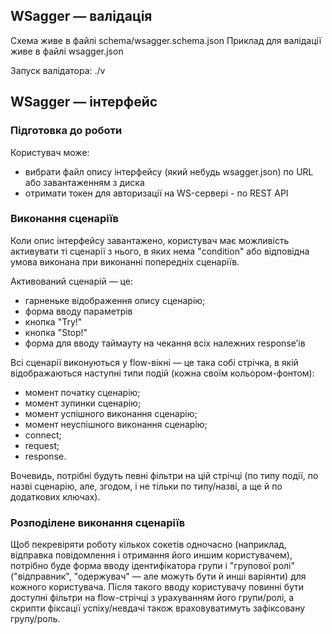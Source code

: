 ## WSagger — валідація

Схема живе в файлі schema/wsagger.schema.json
Приклад для валідації живе в файлі wsagger.json

Запуск валідатора: ./v <filename>


## WSagger — інтерфейс


### Підготовка до роботи

Користувач може:

* вибрати файл опису інтерфейсу (який небудь wsagger.json) по URL або завантаженням з диска
* отримати токен для авторизації на WS-сервері - по REST API  


### Виконання сценаріїв

Коли опис інтерфейсу завантажено, користувач має можливість активувати ті сценарії з нього, в яких нема "condition" або відповідна умова виконана при виконанні попередніх сценаріїв.

Активований сценарій — це:

* гарненьке відображення опису сценарію;
* форма вводу параметрів
* кнопка "Try!"
* кнопка "Stop!"
* форма для вводу таймауту на чекання всіх належних responseʼів


Всі сценарії виконуються у flow-вікні — це така собі стрічка, в якій відображаються наступні типи подій (кожна своїм кольором-фонтом):
* момент початку сценарію;
* момент зупинки сценарію;
* момент успішного виконання сценарію;
* момент неуспішного виконання сценарію;
* connect;
* request;
* response.

Вочевидь, потрібні будуть певні фільтри на цій стрічці (по типу події, по назві сценарію, але, згодом, і не тільки по типу/назві, а ще й по додаткових ключах).


### Розподілене виконання сценаріїв

Щоб пекревіряти роботу кількох сокетів одночасно (наприклад, відправка повідомлення і отримання його иншим користувачем), потрібно буде форма вводу ідентифікатора групи і "групової ролі" ("відправник", "одержувач" — але можуть бути й инші варіянти) для кожного користувача. Після такого вводу користувачу повинні бути доступні фільтри на flow-стрічці з урахуванням його групи/ролі, а скрипти фіксації успіху/невдачі також враховуватимуть зафіксовану групу/роль.
